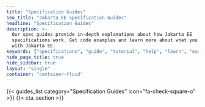 ```yaml
---
title: "Specification Guides"
seo_title: "Jakarta EE Specification Guides"
headline: "Specification Guides"
description: >-
  Our spec guides provide in-depth explanations about how Jakarta EE
  specifications work. Get code examples and learn more about what you can do
  with Jakarta EE.
keywords: ["specifications", "guide", "tutorial", "help", "learn", "examples"]
hide_page_title: true
hide_sidebar: true
layout: "single"
container: "container-fluid"
---
```


{{< guides_list category="Specification Guides" icon="fa-check-square-o" >}}
{{< cta_section >}}

